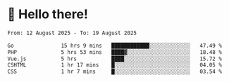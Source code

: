# 👋 Hello there!

<!--START_SECTION:waka-->

```txt
From: 12 August 2025 - To: 19 August 2025

Go               15 hrs 9 mins   ████████████░░░░░░░░░░░░░   47.49 %
PHP              5 hrs 53 mins   ████▓░░░░░░░░░░░░░░░░░░░░   18.48 %
Vue.js           5 hrs           ████░░░░░░░░░░░░░░░░░░░░░   15.72 %
CSHTML           1 hr 17 mins    █░░░░░░░░░░░░░░░░░░░░░░░░   04.05 %
CSS              1 hr 7 mins     █░░░░░░░░░░░░░░░░░░░░░░░░   03.54 %
```

<!--END_SECTION:waka-->
